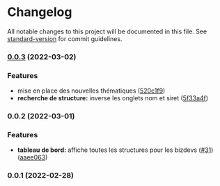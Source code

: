 # Changelog

All notable changes to this project will be documented in this file. See [standard-version](https://github.com/conventional-changelog/standard-version) for commit guidelines.

### [0.0.3](https://github.com/betagouv/dora-front/compare/v0.0.2...v0.0.3) (2022-03-02)

### Features

- mise en place des nouvelles thématiques ([520c1f9](https://github.com/betagouv/dora-front/commit/520c1f96576dddfbc5d824984a7082b48ea15388))
- **recherche de structure:** inverse les onglets nom et siret ([5f33a4f](https://github.com/betagouv/dora-front/commit/5f33a4fcdceaf5e179cc5d1b6c3e35e6ebb1612a))

### 0.0.2 (2022-03-01)

### Features

- **tableau de bord:** affiche toutes les structures pour les bizdevs ([#31](https://github.com/betagouv/dora-front/issues/31)) ([aaee063](https://github.com/betagouv/dora-front/commit/aaee0638f41b6275158a7ad471b9850e08bc5d0e))

### 0.0.1 (2022-02-28)

